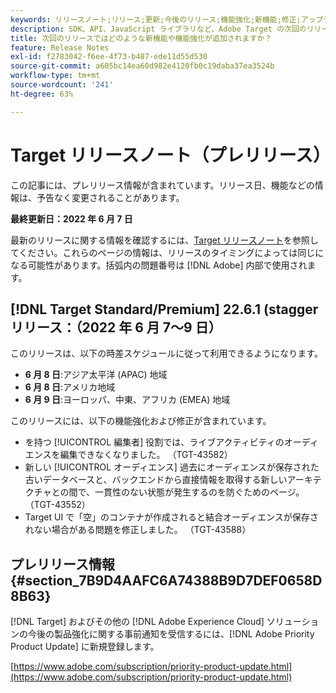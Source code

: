 ```yaml
---
keywords: リリースノート;リリース;更新;今後のリリース;機能強化;新機能;修正;アップデート;プレリリース
description: SDK、API、JavaScript ライブラリなど、Adobe Target の次回のリリースに含まれている新機能、機能強化および修正について説明します。
title: 次回のリリースではどのような新機能や機能強化が追加されますか？
feature: Release Notes
exl-id: f2783042-f6ee-4f73-b487-ede11d55d530
source-git-commit: a605bc14ea60d982e4120fb0c19daba37ea3524b
workflow-type: tm+mt
source-wordcount: '241'
ht-degree: 63%

---
```


# Target リリースノート（プレリリース）

この記事には、プレリリース情報が含まれています。リリース日、機能などの情報は、予告なく変更されることがあります。

**最終更新日：2022 年 6 月 7 日**

最新のリリースに関する情報を確認するには、[Target リリースノート](release-notes.md)を参照してください。これらのページの情報は、リリースのタイミングによっては同じになる可能性があります。括弧内の問題番号は [!DNL Adobe] 内部で使用されます。

## [!DNL Target Standard/Premium] 22.6.1 (stagger リリース：（2022 年 6 月 7～9 日）

このリリースは、以下の時差スケジュールに従って利用できるようになります。

* **6 月 8 日**:アジア太平洋 (APAC) 地域
* **6 月 8 日**:アメリカ地域
* **6 月 9 日**:ヨーロッパ、中東、アフリカ (EMEA) 地域

このリリースには、以下の機能強化および修正が含まれています。

* を持つ [!UICONTROL 編集者] 役割では、ライブアクティビティのオーディエンスを編集できなくなりました。 （TGT-43582）
* 新しい [!UICONTROL オーディエンス] 過去にオーディエンスが保存された古いデータベースと、バックエンドから直接情報を取得する新しいアーキテクチャとの間で、一貫性のない状態が発生するのを防ぐためのページ。 （TGT-43552）
* Target UI で「空」のコンテナが作成されると結合オーディエンスが保存されない場合がある問題を修正しました。 （TGT-43588）

## プレリリース情報 {#section_7B9D4AAFC6A74388B9D7DEF0658D8B63}

[!DNL Target] およびその他の [!DNL Adobe Experience Cloud] ソリューションの今後の製品強化に関する事前通知を受信するには、[!DNL Adobe Priority Product Update] に新規登録します。

[https://www.adobe.com/subscription/priority-product-update.html](https://www.adobe.com/subscription/priority-product-update.html)
